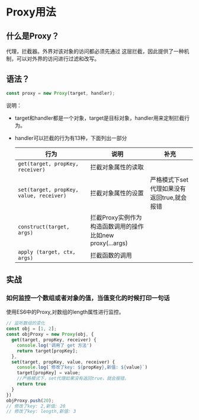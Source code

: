 # Proxy用法

## 什么是Proxy？

代理，拦截器。外界对该对象的访问都必须先通过 这层拦截，因此提供了一种机制，可以对外界的访问进行过滤和改写。

## 语法？
```javascript
const proxy = new Proxy(target, handler);
```


说明：

* target和handler都是一个对象，target是目标对象，handler用来定制拦截行为。

* handler可以拦截的行为有13种，下面列出一部分

  | 行为                                      | 说明                             |    补充             |
  | ----------------------------------------- | -------------------------------|----------------------- |
  | `get(target, propKey, receiver)`        | 拦截对象属性的读取                 |                   |
  | `set(target, propKey, value, receiver)` | 拦截对象属性的设置            |严格模式下set代理如果没有返回true,就会报错|
  | `construct(target, args)`              | 拦截Proxy实例作为构造函数调用的操作<br />比如new proxy(...args) ||
  | `apply (target, ctx, args)`             | 拦截函数的调用                                               ||

  

## 实战
### 如何监控一个数组或者对象的值，当值变化的时候打印一句话

使用ES6中的Proxy,对数组的length属性进行监控。

```javascript
// 监听数组的变化
const obj = [1, 2];
const objProxy = new Proxy(obj, {
  get(target, propKey, receiver) {
    console.log('调用了 get 方法')
    return target[propKey];
  },
  set(target, propKey, value, receiver) {
    console.log(`修改了key: ${propKey},新值: ${value}`)
    target[propKey] = value;
    //严格模式下，set代理如果没有返回true，就会报错。
    return true
  }
})
objProxy.push(20);
// 修改了key: 2,新值: 20
// 修改了key: length,新值: 3
```